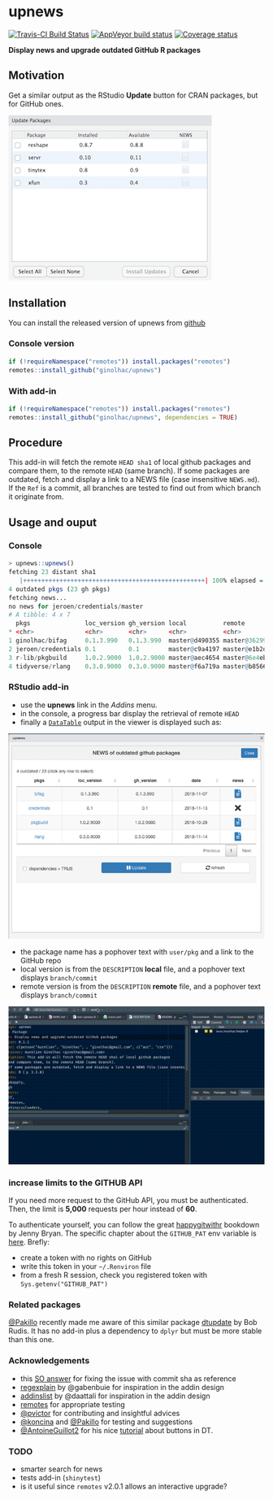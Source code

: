 # upnews

[![Travis-CI Build Status](https://travis-ci.org/ginolhac/upnews.svg?branch=master)](https://travis-ci.org/ginolhac/upnews)
[![AppVeyor build status](https://ci.appveyor.com/api/projects/status/github/ginolhac/upnews?branch=master&svg=true)](https://ci.appveyor.com/project/ginolhac/upnews)
[![Coverage status](https://codecov.io/gh/ginolhac/upnews/branch/master/graph/badge.svg)](https://codecov.io/github/ginolhac/upnews?branch=master)

**Display news and upgrade outdated GitHub R packages**

## Motivation

Get a similar output as the RStudio **Update** button for CRAN packages, but for GitHub ones.

![](docs/cran_update.png)

## Installation

You can install the released version of upnews from [github](https://github.com/ginolhac/upnews)

### Console version

``` r
if (!requireNamespace("remotes")) install.packages("remotes")
remotes::install_github("ginolhac/upnews")
```

### With add-in

``` r
if (!requireNamespace("remotes")) install.packages("remotes")
remotes::install_github("ginolhac/upnews", dependencies = TRUE)
```

## Procedure

This add-in will fetch the remote `HEAD sha1` of local github packages and compare them, to the remote `HEAD` (same branch). 
If some packages are outdated, fetch and display a link to a NEWS file (case insensitive `NEWS.md`).
If the `Ref` is a commit, all branches are tested to find out from which branch it originate from.

## Usage and ouput

### Console

``` r
> upnews::upnews()
fetching 23 distant sha1
   |++++++++++++++++++++++++++++++++++++++++++++++++++| 100% elapsed = 05s
4 outdated pkgs (23 gh pkgs)
fetching news...
no news for jeroen/credentials/master
# A tibble: 4 x 7
  pkgs               loc_version gh_version local          remote         date       news                                                           
* <chr>              <chr>       <chr>      <chr>          <chr>          <chr>      <chr>                                                          
1 ginolhac/bifag     0.1.3.990   0.1.3.990  master@d490355 master@362992a 2018-11-07 https://raw.githubusercontent.com/ginolhac/bifag/master/NEWS.md
2 jeroen/credentials 0.1         0.1        master@c9a4197 master@e1b2d9d 2018-11-13 NA                                                             
3 r-lib/pkgbuild     1.0.2.9000  1.0.2.9000 master@aec4654 master@6e4ebdf 2018-10-28 https://raw.githubusercontent.com/r-lib/pkgbuild/master/NEWS.md
4 tidyverse/rlang    0.3.0.9000  0.3.0.9000 master@f6a719a master@b8566db 2018-11-14 https://raw.githubusercontent.com/r-lib/rlang/master/NEWS.md
```

### RStudio add-in

- use the **upnews** link in the _Addins_ menu.
- in the console, a progress bar display the retrieval of remote `HEAD`
- finally a [`DataTable`](https://rstudio.github.io/DT/) output in the viewer is displayed such as:

![screenshot](docs/screenshot.png)

- the package name has a pophover text with `user/pkg` and a link to the GitHub repo
- local version is from the `DESCRIPTION` **local** file, and a pophover text displays `branch/commit`
- remote version is from the `DESCRIPTION` **remote** file, and a pophover text displays `branch/commit`


![demo gif](docs/demo.gif)

### increase limits to the GITHUB API

If you need more request to the GitHub API, you must be authenticated. Then, the limit
is **5,000** requests per hour instead of **60**.

To authenticate yourself, you can follow the great [happygitwithr](http://happygitwithr.com) bookdown by Jenny Bryan. The specific chapter about the `GITHUB_PAT` env variable is [here](http://happygitwithr.com/github-pat.html). Brefly:

- create a token with no rights on GitHub
- write this token in your `~/.Renviron` file
- from a fresh R session, check you registered token with `Sys.getenv("GITHUB_PAT")`


### Related packages

[@Pakillo](https://github.com/Pakillo) recently made me aware of this similar package [dtupdate](https://github.com/hrbrmstr/dtupdate) by Bob Rudis. It has no add-in plus a dependency to `dplyr` but must be more stable than this one.

### Acknowledgements

- this [SO answer](https://stackoverflow.com/a/23970412/1395352) for fixing the issue with commit sha as reference
- [regexplain](https://github.com/gadenbuie/regexplain) by @gabenbuie for inspiration in the addin design
- [addinslist](https://github.com/daattali/addinslist) by @daattali for inspiration in the addin design
- [remotes](https://github.com/r-lib/remotes/blob/master/tests/testthat/test-install-github.R) for appropriate testing
- [@pvictor](https://github.com/pvictor/) for contributing and insightful advices
- [@koncina](https://github.com/kocina/) and [@Pakillo](https://github.com/Pakillo/) for testing and suggestions
- [@AntoineGuillot2](https://github.com/AntoineGuillot2/) for his nice [tutorial](https://github.com/AntoineGuillot2/ButtonsInDataTable) about buttons in DT.

### TODO

- smarter search for news
- tests add-in (`shinytest`)
- is it useful since `remotes` v2.0.1 allows an interactive upgrade?

